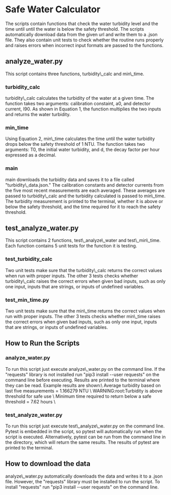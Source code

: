 <h1>Safe Water Calculator</h1>
The scripts contain functions that check the water turbidity level and the time until until the water is below the safety threshold. The scripts automatically download data from the given url and write them to a .json file. They also contain unit tests to check whether the routine runs properly and raises errors when incorrect input formats are passed to the functions. 

<h2>analyze_water.py</h2>
This script contains three functions, turbidity\_calc and min\_time. 
<h3>turbidity_calc</h3>
turbidity\_calc calculates the turbidity of the water at a given time. The function takes two arguments: calibration constaint, a0, and detector current, I90. As shown in Equation 1, the function multiplies the two inputs and returns the water turbidity.
<h3>min_time</h3>
Using Equation 2, min\_time calculates the time until the water turbidity drops below the safety threshold of 1 NTU. The function takes two arguments: T0, the initial water turbidity, and d, the decay factor per hour expressed as a decimal. 
<h3>main</h3>
main downloads the turbidity data and saves it to a file called "turbidity\_data.json." The calibration constants and detector currents from the five most recent measurements are each averaged. These averages are passed to turbidity\_calc and the turbidity calculated is passed to min\_time. The turbidity measurement is printed to the terminal, whether it is above or below the safety threshold, and the time required for it to reach the safety threshold.
<h2>test_analyze_water.py</h2>
This script contains 2 functions, test\_analyze\_water and test\_min\_time. Each function contains 5 unit tests for the function it is testing. 
<h3>test_turbidity_calc</h3>
Two unit tests make sure that the turbidity\_calc returns the correct values when run with proper inputs. The other 3 tests checks whether turbidity\_calc raises the correct errors when given bad inputs, such as only one input, inputs that are strings, or inputs of undefined variables.
<h3>test_min_time.py</h3>
Two unit tests make sure that the min\_time returns the correct values when run with proper inputs. The other 3 tests checks whether min\_time raises the correct errors when given bad inputs, such as only one input, inputs that are strings, or inputs of undefined variables.

<h2>How to Run the Scripts</h2>
<h3>analyze_water.py</h3>
To run this script just execute analyze\_water.py on the command line. If the "requests" library is not installed run "pip3 install --user requests" on the command line before executing. Results are printed to the terminal where they can be read. Example results are shown:\  
Average turbidity based on last five measurements = 1.166279 NTU  \
WARNING:root:Turbidity is above threshold for safe use  \
Minimum time required to return below a safe threshold = 7.62 hours  \
<h3>test_analyze_water.py</h3>
To run this script just execute test\_analyze\_water.py on the command line. Pytest is embedded in the script, so pytest will automatically run when the script is executed. Alternatively, pytest can be run from the command line in the directory, which will return the same results. The results of pytest are printed to the terminal.
<h2>How to download the data</h2>
analyze\_water.py automatically downloads the data and writes it to a .json file. However, the "requests" library must be installed to run the script. To install "requests" run "pip3 install --user requests" on the command line.
